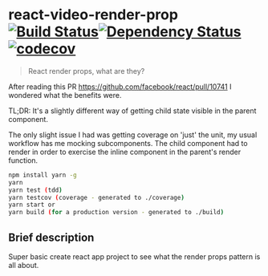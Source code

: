 # react-video-render-prop [![Build Status](https://travis-ci.org/globalroo/react-video-render-prop.svg?branch=master)](https://travis-ci.org/globalroo/react-video-render-prop)[![Dependency Status](https://dependencyci.com/github/globalroo/react-video-render-prop/badge)](https://dependencyci.com/github/globalroo/react-video-render-prop)[![codecov](https://codecov.io/gh/globalroo/react-video-render-prop/branch/master/graph/badge.svg)](https://codecov.io/gh/globalroo/react-video-render-prop)

> React render props, what are they?

After reading this PR https://github.com/facebook/react/pull/10741 I wondered what the benefits were.

TL;DR: It's a slightly different way of getting child state visible in the parent component.

The only slight issue I had was getting coverage on 'just' the unit, my usual workflow has me mocking subcomponents.
The child component had to render in order to exercise the inline component in the parent's render function.

```sh
npm install yarn -g
yarn
yarn test (tdd)
yarn testcov (coverage - generated to ./coverage)
yarn start or
yarn build (for a production version - generated to ./build)
```
## Brief description

Super basic create react app project to see what the render props pattern is all about.
